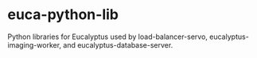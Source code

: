 euca-python-lib
===============

Python libraries for Eucalyptus used by load-balancer-servo, eucalyptus-imaging-worker, and eucalyptus-database-server.
